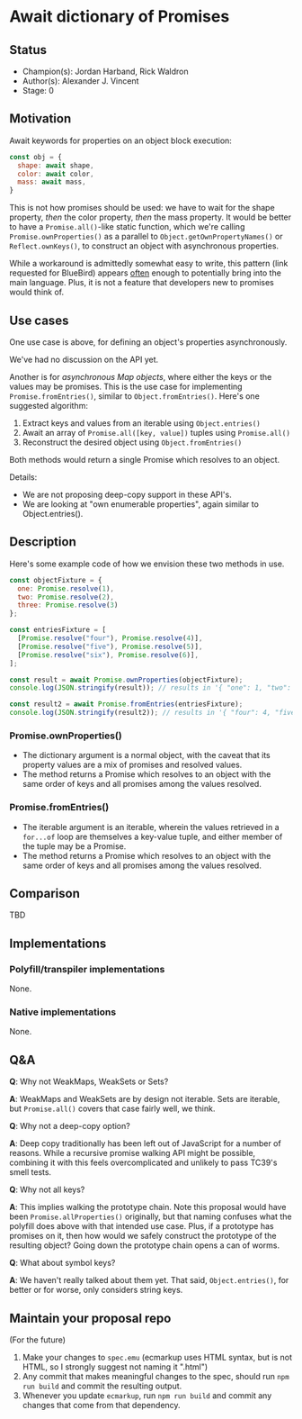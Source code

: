 # Await dictionary of Promises

## Status

* Champion(s): Jordan Harband, Rick Waldron
* Author(s): Alexander J. Vincent
* Stage: 0

## Motivation

Await keywords for properties on an object block execution:

```javascript
const obj = {
  shape: await shape,
  color: await color,
  mass: await mass,
}
```

This is not how promises should be used:  we have to wait for the shape property, _then_ the color property, _then_ the mass property.  It would be better to have a `Promise.all()`-like static function, which we're calling `Promise.ownProperties()` as a parallel to `Object.getOwnPropertyNames()` or `Reflect.ownKeys()`, to construct an object with asynchronous properties.

While a workaround is admittedly somewhat easy to write, this pattern (link requested for BlueBird) appears [often](https://github.com/Agoric/agoric-sdk/blob/c254eb6950d99f28f410745aaaba5cda7f104af1/packages/same-structure/src/sameStructure.js#L104-L108) enough to potentially bring into the main language.  Plus, it is not a feature that developers new to promises would think of.

## Use cases

One use case is above, for defining an object's properties asynchronously.

We've had no discussion on the API yet.

Another is for _asynchronous Map objects_, where either the keys or the values may be promises.  This is the use case for implementing `Promise.fromEntries()`, similar to `Object.fromEntries()`.  Here's one suggested algorithm:

1. Extract keys and values from an iterable using `Object.entries()`
2. Await an array of `Promise.all([key, value])` tuples using `Promise.all()`
3. Reconstruct the desired object using `Object.fromEntries()`

Both methods would return a single Promise which resolves to an object.

Details:
* We are not proposing deep-copy support in these API's.
* We are looking at "own enumerable properties", again similar to Object.entries().

## Description

Here's some example code of how we envision these two methods in use.

```javascript
const objectFixture = {
  one: Promise.resolve(1),
  two: Promise.resolve(2),
  three: Promise.resolve(3)
};

const entriesFixture = [
  [Promise.resolve("four"), Promise.resolve(4)],
  [Promise.resolve("five"), Promise.resolve(5)],
  [Promise.resolve("six"), Promise.resolve(6)],
];

const result = await Promise.ownProperties(objectFixture);
console.log(JSON.stringify(result)); // results in '{ "one": 1, "two": 2, "three": 3 }'

const result2 = await Promise.fromEntries(entriesFixture);
console.log(JSON.stringify(result2)); // results in '{ "four": 4, "five": 5, "six": 6 }'
```

### Promise.ownProperties()

* The dictionary argument is a normal object, with the caveat that its property values are a mix of promises and resolved values.
* The method returns a Promise which resolves to an object with the same order of keys and all promises among the values resolved.

### Promise.fromEntries()

* The iterable argument is an iterable, wherein the values retrieved in a `for...of` loop are themselves a key-value tuple, and either member of the tuple may be a Promise.
* The method returns a Promise which resolves to an object with the same order of keys and all promises among the values resolved.

## Comparison

TBD

## Implementations

### Polyfill/transpiler implementations

None.

### Native implementations

None.

## Q&A

**Q**: Why not WeakMaps, WeakSets or Sets?

**A**: WeakMaps and WeakSets are by design not iterable.  Sets are iterable, but `Promise.all()` covers that case fairly well, we think.

**Q**: Why not a deep-copy option?

**A**: Deep copy traditionally has been left out of JavaScript for a number of reasons.  While a recursive promise walking API might be possible, combining it with this feels overcomplicated and unlikely to pass TC39's smell tests.

**Q**: Why not all keys?

**A**: This implies walking the prototype chain.  Note this proposal would have been `Promise.allProperties()` originally, but that naming confuses what the polyfill does above with that intended use case.  Plus, if a prototype has promises on it, then how would we safely construct the prototype of the resulting object?  Going down the prototype chain opens a can of worms.

**Q**: What about symbol keys?

**A**: We haven't really talked about them yet.  That said, `Object.entries()`, for better or for worse, only considers string keys.

## Maintain your proposal repo

(For the future) 

  1. Make your changes to `spec.emu` (ecmarkup uses HTML syntax, but is not HTML, so I strongly suggest not naming it ".html")
  1. Any commit that makes meaningful changes to the spec, should run `npm run build` and commit the resulting output.
  1. Whenever you update `ecmarkup`, run `npm run build` and commit any changes that come from that dependency.

  [explainer]: https://github.com/tc39/how-we-work/blob/HEAD/explainer.md
